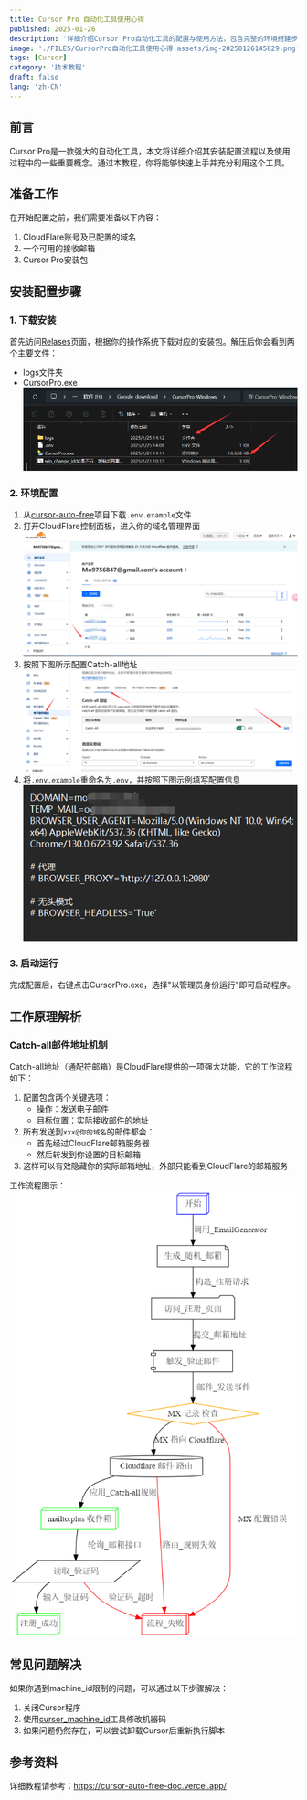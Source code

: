 ```yaml
---
title: Cursor Pro 自动化工具使用心得
published: 2025-01-26
description: '详细介绍Cursor Pro自动化工具的配置与使用方法，包含完整的环境搭建步骤和原理解析'
image: './FILES/CursorPro自动化工具使用心得.assets/img-20250126145829.png'
tags: [Cursor]
category: '技术教程'
draft: false 
lang: 'zh-CN'
---
```


## 前言
Cursor Pro是一款强大的自动化工具，本文将详细介绍其安装配置流程以及使用过程中的一些重要概念。通过本教程，你将能够快速上手并充分利用这个工具。

## 准备工作
在开始配置之前，我们需要准备以下内容：
1. CloudFlare账号及已配置的域名
2. 一个可用的接收邮箱
3. Cursor Pro安装包

## 安装配置步骤

### 1. 下载安装
首先访问[Relases](https://github.com/chengazhen/cursor-auto-free/releases)页面，根据你的操作系统下载对应的安装包。解压后你会看到两个主要文件：
- logs文件夹
- CursorPro.exe
![Img](./FILES/CursorPro自动化工具使用心得.assets/img-20250126113023.png)

### 2. 环境配置
1. 从[cursor-auto-free](https://github.com/chengazhen/cursor-auto-free)项目下载`.env.example`文件
2. 打开CloudFlare控制面板，进入你的域名管理界面
![Img](./FILES/CursorPro自动化工具使用心得.assets/img-20250126113357.png)
3. 按照下图所示配置Catch-all地址
![Img](./FILES/CursorPro自动化工具使用心得.assets/img-20250126113523.png)
4. 将`.env.example`重命名为`.env`，并按照下图示例填写配置信息
![Img](./FILES/CursorPro自动化工具使用心得.assets/img-20250126113635.png)

### 3. 启动运行
完成配置后，右键点击CursorPro.exe，选择"以管理员身份运行"即可启动程序。

## 工作原理解析
### Catch-all邮件地址机制
Catch-all地址（通配符邮箱）是CloudFlare提供的一项强大功能，它的工作流程如下：
1. 配置包含两个关键选项：
   - 操作：发送电子邮件
   - 目标位置：实际接收邮件的地址
2. 所有发送到`xxx@你的域名`的邮件都会：
   - 首先经过CloudFlare邮箱服务器
   - 然后转发到你设置的目标邮箱
3. 这样可以有效隐藏你的实际邮箱地址，外部只能看到CloudFlare的邮箱服务

工作流程图示：
![Img](./FILES/CursorPro自动化工具使用心得.assets/img-20250126144840.png)

## 常见问题解决
如果你遇到machine_id限制的问题，可以通过以下步骤解决：
1. 关闭Cursor程序
2. 使用[cursor_machine_id](https://github.com/fly8888/cursor_machine_id)工具修改机器码
3. 如果问题仍然存在，可以尝试卸载Cursor后重新执行脚本

## 参考资料
详细教程请参考：https://cursor-auto-free-doc.vercel.app/